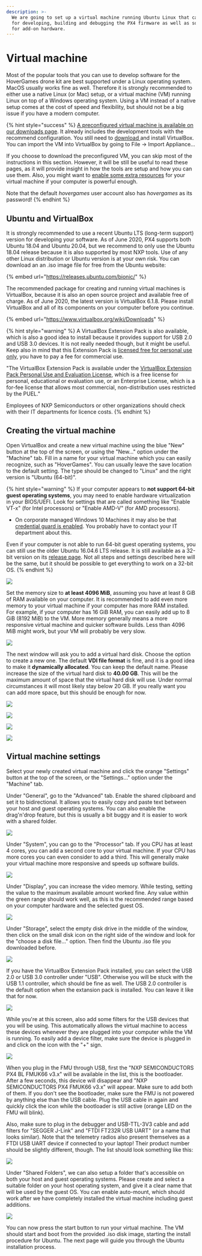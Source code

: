 ```yaml
---
description: >-
  We are going to set up a virtual machine running Ubuntu Linux that can be used
  for developing, building and debugging the PX4 firmware as well as software
  for add-on hardware.
---
```


# Virtual machine

Most of the popular tools that you can use to develop software for the HoverGames drone kit are best supported under a Linux operating system. MacOS usually works fine as well. Therefore it is strongly recommended to either use a native Linux \(or Mac\) setup, or a virtual machine \(VM\) running Linux on top of a Windows operating system. Using a VM instead of a native setup comes at the cost of speed and flexibility, but should not be a big issue if you have a modern computer.

{% hint style="success" %}
[A preconfigured virtual machine is available on our downloads page](../../downloads.md#preconfigured-virtual-machine-image-with-development-tools). It already includes the development tools with the recommend configuration. You still need to [download ](../../downloads.md#oracle-vm-virtualbox)and install VirtualBox. You can import the VM into VirtualBox by going to File -&gt; Import Appliance...

If you choose to download the preconfigured VM, you can skip most of the instructions in this section. However, it will be still be useful to read these pages, as it will provide insight in how the tools are setup and how you can use them. Also, you might want to [enable some extra resources](virtual-machine.md#virtual-machine-properties) for your virtual machine if your computer is powerful enough.

Note that the default _hovergames_ user account also has _hovergames_ as its password!
{% endhint %}

## Ubuntu and VirtualBox

It is strongly recommended to use a recent Ubuntu LTS \(long-term support\) version for developing your software. As of June 2020, PX4 supports both Ubuntu 18.04 and Ubuntu 20.04, but we recommend to only use the Ubuntu 18.04 release because it is also supported by most NXP tools. Use of any other Linux distribution or Ubuntu version is at your own risk. You can download an an .iso image file for free from the Ubuntu website:

{% embed url="https://releases.ubuntu.com/bionic/" %}

The recommended package for creating and running virtual machines is VirtualBox, because it is also an open source project and available free of charge. As of June 2020, the latest version is VirtualBox 6.1.8. Please install VirtualBox and all of its components on your computer before you continue.  

{% embed url="https://www.virtualbox.org/wiki/Downloads" %}

{% hint style="warning" %}
A VirtualBox Extension Pack is also available, which is also a good idea to install because it provides support for USB 2.0 and USB 3.0 devices. It is not really needed though, but it might be useful. Keep also in mind that this Extension Pack is [licensed free for personal use only](https://www.virtualbox.org/wiki/Licensing_FAQ), you have to pay a fee for commercial use.

"The VirtualBox Extension Pack is available under the [VirtualBox Extension Pack Personal Use and Evaluation License](https://www.virtualbox.org/wiki/VirtualBox_PUEL), which is a free license for personal, educational or evaluation use, or an Enterprise License, which is a for-fee license that allows most commercial, non-distribution uses restricted by the PUEL."

Employees of NXP Semiconductors or other organizations should check with their IT departments for licence costs.
{% endhint %}

## Creating the virtual machine

Open VirtualBox and create a new virtual machine using the blue "New" button at the top of the screen, or using the "New..." option under the "Machine" tab. Fill in a name for your virtual machine which you can easily recognize, such as "HoverGames". You can usually leave the save location to the default setting. The type should be changed to "Linux" and the right version is "Ubuntu \(64-bit\)".

{% hint style="warning" %}
If your computer appears to **not support 64-bit** **guest operating systems**, you may need to enable hardware virtualization in your BIOS/UEFI. Look for settings that are called something like "Enable VT-x" \(for Intel processors\) or "Enable AMD-V" \(for AMD processors\).

* On corporate managed Windows 10 Machines it may also be that [credential guard is enabled](https://kb.vmware.com/s/article/2146361). You probably have to contact your IT department about this.

Even if your computer is not able to run 64-bit guest operating systems, you can still use the older Ubuntu 16.04.6 LTS release. It is still available as a 32-bit version on its [release page](https://releases.ubuntu.com/xenial/). Not all steps and settings described here will be the same, but it should be possible to get everything to work on a 32-bit OS.
{% endhint %}

![](../../.gitbook/assets/hg_vm1.png)

Set the memory size to **at least 4096 MiB**, assuming you have at least 8 GiB of RAM available on your computer. It is recommended to add even more memory to your virtual machine if your computer has more RAM installed. For example, if your computer has 16 GiB RAM, you can easily add up to 8 GiB \(8192 MiB\) to the VM. More memory generally means a more responsive virtual machine and quicker software builds. Less than 4096 MiB might work, but your VM will probably be very slow.

![](../../.gitbook/assets/hg_vm2.png)

The next window will ask you to add a virtual hard disk. Choose the option to create a new one. The default **VDI file format** is fine, and it is a good idea to make it **dynamically allocated**. You can keep the default name. Please increase the size of the virtual hard disk to **40.00 GB**. This will be the maximum amount of space that the virtual hard disk will use. Under normal circumstances it will most likely stay below 20 GB. If you really want you can add more space, but this should be enough for now.

![](../../.gitbook/assets/hg_vm3.png)

![](../../.gitbook/assets/hg_vm4.png)

![](../../.gitbook/assets/hg_vm5.png)

![](../../.gitbook/assets/hg_vm6.png)

## Virtual machine settings

Select your newly created virtual machine and click the orange "Settings" button at the top of the screen, or the "Settings..." option under the "Machine" tab.

Under "General", go to the "Advanced" tab. Enable the shared clipboard and set it to bidirectional. It allows you to easily copy and paste text between your host and guest operating systems. You can also enable the drag'n'drop feature, but this is usually a bit buggy and it is easier to work with a shared folder.

![](../../.gitbook/assets/hg_vm7.png)

Under "System", you can go to the "Processor" tab. If you CPU has at least 4 cores, you can add a second core to your virtual machine. If your CPU has more cores you can even consider to add a third. This will generally make your virtual machine more responsive and speeds up software builds.

![](../../.gitbook/assets/hg_vm8.png)

Under "Display", you can increase the video memory. While testing, setting the value to the maximum available amount worked fine. Any value within the green range should work well, as this is the recommended range based on your computer hardware and the selected guest OS.

![](../../.gitbook/assets/hg_vm9.png)

Under "Storage", select the empty disk drive in the middle of the window, then click on the small disk icon on the right side of the window and look for the "choose a disk file..." option. Then find the Ubuntu .iso file you downloaded before.

![](../../.gitbook/assets/hg_vm10.png)

If you have the VirtualBox Extension Pack installed, you can select the USB 2.0 or USB 3.0 controller under "USB". Otherwise you will be stuck with the USB 1.1 controller, which should be fine as well. The USB 2.0 controller is the default option when the extansion pack is installed. You can leave it like that for now.

![](../../.gitbook/assets/hg_vm11.png)

While you're at this screen, also add some filters for the USB devices that you will be using. This automatically allows the virtual machine to access these devices whenever they are plugged into your computer while the VM is running. To easily add a device filter, make sure the device is plugged in and click on the icon with the "+" sign.

![](../../.gitbook/assets/hg_vm12.png)

When you plug in the FMU through USB, first the "NXP SEMICONDUCTORS PX4 BL FMUK66 v3.x" will be available in the list, this is the bootloader. After a few seconds, this device will disappear and "NXP SEMICONDUCTORS PX4 FMUK66 v3.x" will appear. Make sure to add both of them. If you don't see the bootloader, make sure the FMU is not powered by anything else than the USB cable. Plug the USB cable in again and quickly click the icon while the bootloader is still active \(orange LED on the FMU will blink\). 

Also, make sure to plug in the debugger and USB-TTL-3V3 cable and add filters for "SEGGER J-Link" and "FTDI FT232R USB UART" \(or a name that looks similar\). Note that the telemetry radios also present themselves as a FTDI USB UART device if connected to your laptop! Their product number should be slightly different, though. The list should look something like this:

![](../../.gitbook/assets/hg_vm13.png)

Under "Shared Folders", we can also setup a folder that's accessible on both your host and guest operating systems. Please create and select a suitable folder on your host operating system, and give it a clear name that will be used by the guest OS. You can enable auto-mount, which should work after we have completely installed the virtual machine including guest additions.

![](../../.gitbook/assets/hg_vm14.png)

You can now press the start button to run your virtual machine. The VM should start and boot from the provided .iso disk image, starting the install procedure for Ubuntu. The next page will guide you through the Ubuntu installation process.

